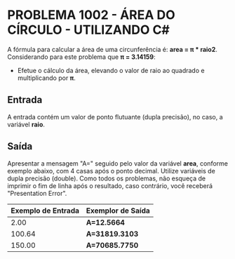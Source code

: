 # PROBLEMA 1002 - ÁREA DO CÍRCULO - UTILIZANDO C#

A fórmula para calcular a área de uma circunferência é: **area = π * raio2**. Considerando para este problema que **π = 3.14159**:

- Efetue o cálculo da área, elevando o valor de raio ao quadrado e multiplicando por **π**.

## Entrada
A entrada contém um valor de ponto flutuante (dupla precisão), no caso, a variável **raio**.

## Saída
Apresentar a mensagem "A=" seguido pelo valor da variável **area**, conforme exemplo abaixo, com 4 casas após o ponto decimal. Utilize variáveis de dupla precisão (double). Como todos os problemas, não esqueça de imprimir o fim de linha após o resultado, caso contrário, você receberá "Presentation Error".


| Exemplo de Entrada | Exemplor de Saída |
|--------------------|-------------------|
| 2.00               | **A=12.5664**     |  
| 100.64             | **A=31819.3103**  |
| 150.00             | **A=70685.7750**  |
